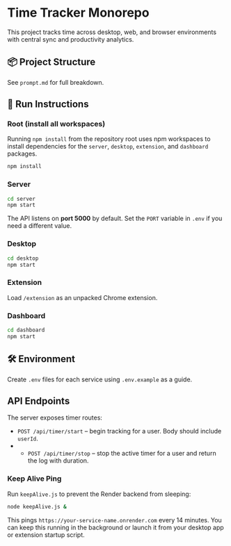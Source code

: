 # Time Tracker Monorepo

This project tracks time across desktop, web, and browser environments with central sync and productivity analytics.

## 📦 Project Structure
See `prompt.md` for full breakdown.

## 🚀 Run Instructions

### Root (install all workspaces)
Running `npm install` from the repository root uses npm workspaces to install
dependencies for the `server`, `desktop`, `extension`, and `dashboard` packages.
```bash
npm install
```

### Server
```bash
cd server
npm start
```
The API listens on **port 5000** by default. Set the `PORT` variable in `.env` if you need a different value.

### Desktop
```bash
cd desktop
npm start
```

### Extension
Load `/extension` as an unpacked Chrome extension.

### Dashboard
```bash
cd dashboard
npm start
```

## 🛠 Environment
Create `.env` files for each service using `.env.example` as a guide.

## API Endpoints
The server exposes timer routes:

- `POST /api/timer/start` – begin tracking for a user. Body should include `userId`.
- - `POST /api/timer/stop` – stop the active timer for a user and return the log with duration.

### Keep Alive Ping
Run `keepAlive.js` to prevent the Render backend from sleeping:
```bash
node keepAlive.js &
```
This pings `https://your-service-name.onrender.com` every 14 minutes. You can keep this running in the background or launch it from your desktop app or extension startup script.